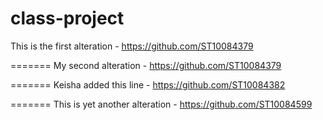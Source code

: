 # class-project
This is the first alteration - https://github.com/ST10084379

=======
My second alteration - https://github.com/ST10084379

=======
Keisha added this line - https://github.com/ST10084382

=======
This is yet another alteration - 
https://github.com/ST10084599



